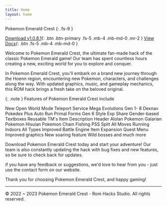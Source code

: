 ```yaml
---
title: Home
layout: home
---
```

Pokemon Emerald Crest
{: .fs-9 }

[Download v1.0.8.1](#getting-started){: .btn .btn-primary .fs-5 .mb-4 .mb-md-0 .mr-2 }
[View Docs](#getting-started){: .btn .fs-5 .mb-4 .mb-md-0 }

Welcome to Pokemon Emerald Crest, the ultimate fan-made hack of the classic Pokemon Emerald game! Our team has spent countless hours creating a new, exciting world for you to explore and conquer.

In Pokemon Emerald Crest, you'll embark on a brand new journey through the Hoenn region, encountering new Pokemon, characters, and challenges along the way. With updated graphics, music, and gameplay mechanics, this ROM hack brings a fresh take on the beloved original.

{: .note }
Features of Pokemon Emerald Crest include

New Open World Mode 
Teleport Service
Mega Evolutions
Gen 1- 8
Dexnav
Pokedex Plus
Auto Run
Primal Forms
Gen 6 Style Exp Share
Gender-based Textboxes
Reusable TM's
Item Description Header
Alolan Pokemon
Galarian Pokemon
Hisuian Pokemon
Chain Fishing
PSS Split
All Moves
Running Indoors
All Types
Improved Battle Engine
Item Expansion
Quest Menu
Improved graphics
New soaring feature
Wild bosses
and much more

Download Pokemon Emerald Crest today and start your adventure! Our team is also constantly updating the hack with bug fixes and new features, so be sure to check back for updates.

if you have any feedback or suggestions, we'd love to hear from you - just use the contact form on our website.

Thank you for choosing Pokemon Emerald Crest, and happy gaming!

----

&copy; 2022 ~ 2023 Pokemon Emerald Crest - Rom Hacks Studio. All rights reserved.

